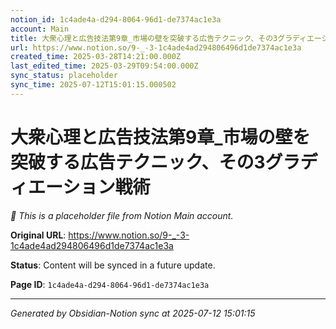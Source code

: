 ```yaml
---
notion_id: 1c4ade4a-d294-8064-96d1-de7374ac1e3a
account: Main
title: 大衆心理と広告技法第9章_市場の壁を突破する広告テクニック、その3グラディエーション戦術
url: https://www.notion.so/9-_-3-1c4ade4ad294806496d1de7374ac1e3a
created_time: 2025-03-28T14:21:00.000Z
last_edited_time: 2025-03-29T09:54:00.000Z
sync_status: placeholder
sync_time: 2025-07-12T15:01:15.000502
---
```


# 大衆心理と広告技法第9章_市場の壁を突破する広告テクニック、その3グラディエーション戦術

*🔄 This is a placeholder file from Notion Main account.*

**Original URL**: https://www.notion.so/9-_-3-1c4ade4ad294806496d1de7374ac1e3a

**Status**: Content will be synced in a future update.

**Page ID**: `1c4ade4a-d294-8064-96d1-de7374ac1e3a`

---

*Generated by Obsidian-Notion sync at 2025-07-12 15:01:15*
